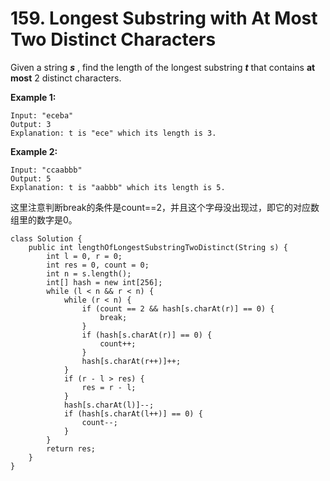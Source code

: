 # 159. Longest Substring with At Most Two Distinct Characters

Given a string _**s**_ , find the length of the longest substring _**t**_  that contains **at most** 2 distinct characters.

**Example 1:**

```text
Input: "eceba"
Output: 3
Explanation: t is "ece" which its length is 3.
```

**Example 2:**

```text
Input: "ccaabbb"
Output: 5
Explanation: t is "aabbb" which its length is 5.
```

这里注意判断break的条件是count==2，并且这个字母没出现过，即它的对应数组里的数字是0。

```text
class Solution {
    public int lengthOfLongestSubstringTwoDistinct(String s) {
        int l = 0, r = 0;
        int res = 0, count = 0;
        int n = s.length();
        int[] hash = new int[256];
        while (l < n && r < n) {
            while (r < n) {
                if (count == 2 && hash[s.charAt(r)] == 0) {
                    break;
                }
                if (hash[s.charAt(r)] == 0) {
                    count++;
                }
                hash[s.charAt(r++)]++;
            }
            if (r - l > res) {
                res = r - l;
            }
            hash[s.charAt(l)]--;
            if (hash[s.charAt(l++)] == 0) {
                count--;
            }
        }
        return res;
    }
}
```


